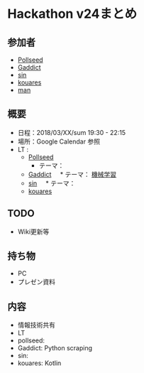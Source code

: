 # Hackathon v24まとめ

## 参加者
* [Pollseed](https://github.com/pollseed)
* [Gaddict](https://github.com/Gaddict)
* [sin](https://github.com/ogasawaraShinnosuke)
* [kouares](https://github.com/kouares)
* [man](???)

## 概要
* 日程：2018/03/XX/sum 19:30 - 22:15
* 場所：Google Calendar 参照
* LT : 
  * [Pollseed](https://github.com/pollseed)
     * テーマ： [](a)
  * [Gaddict](https://github.com/Gaddict)
     * テーマ： [機械学習](https://slideship.com/presentations/H2RTHbshQuwZKBfqHPLfX1)
  * [sin](https://github.com/ogasawaraShinnosuke)
     * テーマ： []()
  * [kouares](https://github.com/kouares)

## TODO
* Wiki更新等

## 持ち物
* PC
* プレゼン資料

## 内容
* 情報技術共有
* LT
* pollseed: 
* Gaddict: Python scraping
* sin: 
* kouares: Kotlin
